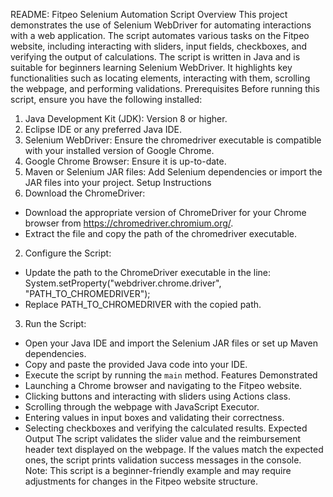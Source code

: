README: Fitpeo Selenium Automation Script
Overview
This project demonstrates the use of Selenium WebDriver for
automating interactions with a web application. The script automates
various tasks on the Fitpeo website, including interacting with
sliders, input fields, checkboxes, and verifying the output of
calculations.
The script is written in Java and is suitable for beginners learning
Selenium WebDriver. It highlights key functionalities such as locating
elements, interacting with them, scrolling the webpage, and
performing validations.
Prerequisites
Before running this script, ensure you have the following installed:
1. Java Development Kit (JDK): Version 8 or higher.
2. Eclipse IDE or any preferred Java IDE.
3. Selenium WebDriver: Ensure the chromedriver executable is
compatible with your installed version of Google Chrome.
4. Google Chrome Browser: Ensure it is up-to-date.
5. Maven or Selenium JAR files: Add Selenium dependencies or
import the JAR files into your project.
Setup Instructions
1. Download the ChromeDriver:
- Download the appropriate version of ChromeDriver for your Chrome
browser from https://chromedriver.chromium.org/.
- Extract the file and copy the path of the chromedriver executable.
2. Configure the Script:
- Update the path to the ChromeDriver executable in the line:
System.setProperty("webdriver.chrome.driver",
"PATH_TO_CHROMEDRIVER");
- Replace PATH_TO_CHROMEDRIVER with the copied path.
3. Run the Script:
- Open your Java IDE and import the Selenium JAR files or set up
Maven dependencies.
- Copy and paste the provided Java code into your IDE.
- Execute the script by running the `main` method.
Features Demonstrated
- Launching a Chrome browser and navigating to the Fitpeo website.
- Clicking buttons and interacting with sliders using Actions class.
- Scrolling through the webpage with JavaScript Executor.
- Entering values in input boxes and validating their correctness.
- Selecting checkboxes and verifying the calculated results.
Expected Output
The script validates the slider value and the reimbursement header
text displayed on the webpage. If the values match the expected
ones, the script prints validation success messages in the console.
Note:
This script is a beginner-friendly example and may require
adjustments for changes in the Fitpeo website structure.
